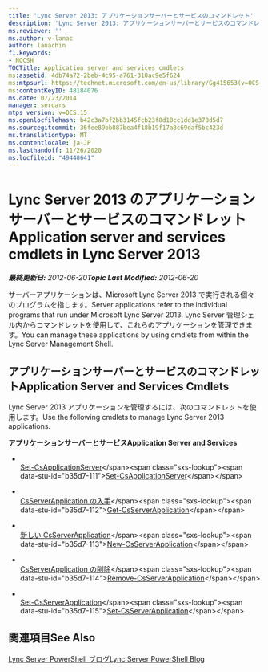 ```yaml
---
title: 'Lync Server 2013: アプリケーションサーバーとサービスのコマンドレット'
description: 'Lync Server 2013: アプリケーションサーバーとサービスのコマンドレット。'
ms.reviewer: ''
ms.author: v-lanac
author: lanachin
f1.keywords:
- NOCSH
TOCTitle: Application server and services cmdlets
ms:assetid: 4db74a72-2beb-4c95-a761-310ac9e5f624
ms:mtpsurl: https://technet.microsoft.com/en-us/library/Gg415653(v=OCS.15)
ms:contentKeyID: 48184076
ms.date: 07/23/2014
manager: serdars
mtps_version: v=OCS.15
ms.openlocfilehash: b42c3a7bf2bb3145fcb23f8d18cc1dd1e378d5d7
ms.sourcegitcommit: 36fee89bb887bea4f18b19f17a8c69daf5bc423d
ms.translationtype: MT
ms.contentlocale: ja-JP
ms.lasthandoff: 11/26/2020
ms.locfileid: "49440641"
---
```

# <a name="application-server-and-services-cmdlets-in-lync-server-2013"></a><span data-ttu-id="b35d7-103">Lync Server 2013 のアプリケーションサーバーとサービスのコマンドレット</span><span class="sxs-lookup"><span data-stu-id="b35d7-103">Application server and services cmdlets in Lync Server 2013</span></span>

<div data-xmlns="http://www.w3.org/1999/xhtml">

<div class="topic" data-xmlns="http://www.w3.org/1999/xhtml" data-msxsl="urn:schemas-microsoft-com:xslt" data-cs="https://msdn.microsoft.com/">

<div data-asp="https://msdn2.microsoft.com/asp">



</div>

<div id="mainSection">

<div id="mainBody"><span data-ttu-id="b35d7-104">

<span> </span></span><span class="sxs-lookup"><span data-stu-id="b35d7-104">

<span> </span></span></span>

<span data-ttu-id="b35d7-105">_**最終更新日:** 2012-06-20_</span><span class="sxs-lookup"><span data-stu-id="b35d7-105">_**Topic Last Modified:** 2012-06-20_</span></span>

<span data-ttu-id="b35d7-106">サーバーアプリケーションは、Microsoft Lync Server 2013 で実行される個々のプログラムを指します。</span><span class="sxs-lookup"><span data-stu-id="b35d7-106">Server applications refer to the individual programs that run under Microsoft Lync Server 2013.</span></span> <span data-ttu-id="b35d7-107">Lync Server 管理シェル内からコマンドレットを使用して、これらのアプリケーションを管理できます。</span><span class="sxs-lookup"><span data-stu-id="b35d7-107">You can manage these applications by using cmdlets from within the Lync Server Management Shell.</span></span>

<div>

## <a name="application-server-and-services-cmdlets"></a><span data-ttu-id="b35d7-108">アプリケーションサーバーとサービスのコマンドレット</span><span class="sxs-lookup"><span data-stu-id="b35d7-108">Application Server and Services Cmdlets</span></span>

<span data-ttu-id="b35d7-109">Lync Server 2013 アプリケーションを管理するには、次のコマンドレットを使用します。</span><span class="sxs-lookup"><span data-stu-id="b35d7-109">Use the following cmdlets to manage Lync Server 2013 applications.</span></span>

<span data-ttu-id="b35d7-110">**アプリケーションサーバーとサービス**</span><span class="sxs-lookup"><span data-stu-id="b35d7-110">**Application Server and Services**</span></span>

  - <span></span>  
    <span data-ttu-id="b35d7-111">[Set-CsApplicationServer](https://technet.microsoft.com/library/Gg398562(v=OCS.15))</span><span class="sxs-lookup"><span data-stu-id="b35d7-111">[Set-CsApplicationServer](https://technet.microsoft.com/library/Gg398562(v=OCS.15))</span></span>

<!-- end list -->

  - <span></span>  
    <span data-ttu-id="b35d7-112">[CsServerApplication の入手](https://technet.microsoft.com/library/Gg425948(v=OCS.15))</span><span class="sxs-lookup"><span data-stu-id="b35d7-112">[Get-CsServerApplication](https://technet.microsoft.com/library/Gg425948(v=OCS.15))</span></span>

  - <span></span>  
    <span data-ttu-id="b35d7-113">[新しい CsServerApplication](https://technet.microsoft.com/library/Gg398096(v=OCS.15))</span><span class="sxs-lookup"><span data-stu-id="b35d7-113">[New-CsServerApplication](https://technet.microsoft.com/library/Gg398096(v=OCS.15))</span></span>

  - <span></span>  
    <span data-ttu-id="b35d7-114">[CsServerApplication の削除](https://technet.microsoft.com/library/Gg398366(v=OCS.15))</span><span class="sxs-lookup"><span data-stu-id="b35d7-114">[Remove-CsServerApplication](https://technet.microsoft.com/library/Gg398366(v=OCS.15))</span></span>

  - <span></span>  
    <span data-ttu-id="b35d7-115">[Set-CsServerApplication](https://technet.microsoft.com/library/Gg412850(v=OCS.15))</span><span class="sxs-lookup"><span data-stu-id="b35d7-115">[Set-CsServerApplication](https://technet.microsoft.com/library/Gg412850(v=OCS.15))</span></span>

</div>

<div>

## <a name="see-also"></a><span data-ttu-id="b35d7-116">関連項目</span><span class="sxs-lookup"><span data-stu-id="b35d7-116">See Also</span></span>


[<span data-ttu-id="b35d7-117">Lync Server PowerShell ブログ</span><span class="sxs-lookup"><span data-stu-id="b35d7-117">Lync Server PowerShell Blog</span></span>](https://go.microsoft.com/fwlink/p/?linkid=203150)  
  

<span data-ttu-id="b35d7-118"></div>

</div>

<span> </span>

</div>

</div>

</span><span class="sxs-lookup"><span data-stu-id="b35d7-118"></div>

</div>

<span> </span>

</div>

</div>

</span></span></div>

